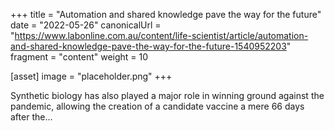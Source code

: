 +++
title = "Automation and shared knowledge pave the way for the future"
date = "2022-05-26"
canonicalUrl = "https://www.labonline.com.au/content/life-scientist/article/automation-and-shared-knowledge-pave-the-way-for-the-future-1540952203"
fragment = "content"
weight = 10

[asset]
    image = "placeholder.png"
+++

Synthetic biology has also played a major role in winning ground against 
the pandemic, allowing the creation of a candidate vaccine a mere 66 days 
after the...
